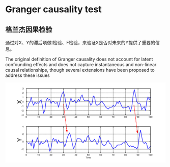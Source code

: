 # Granger causality test 

## 格兰杰因果检验

通过对X、Y的滞后项做t检验、F检验，来验证X是否对未来的Y提供了重要的信息。

The original definition of Granger causality does not account for latent confounding effects and does not capture instantaneous and non-linear causal relationships, 
though several extensions have been proposed to address these issues

![图1](https://github.com/roooooooooongyi/statistics-notes/blob/master/images/1.png)


